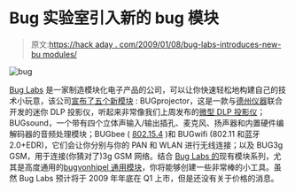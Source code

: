 # Bug 实验室引入新的 bug 模块

> 原文:[https://hack aday . com/2009/01/08/bug-labs-introduces-new-bu modules/](https://hackaday.com/2009/01/08/bug-labs-introduces-new-bumodules/)

![bug](../Images/3daa96bcba53cdd299c234d6bf6920fc.png "bug")

[Bug Labs](http://www.buglabs.net/) 是一家制造模块化电子产品的公司，可以让你快速轻松地构建自己的技术小玩意，该公司[宣布了五个新模块](http://bugblogger.com/five-new-bugmodules-291/) : BUGprojector，这是一款与[德州仪器](http://www.mahalo.com/Texas_Instruments "Texas Instruments - Mahalo")联合开发的迷你 DLP 投影仪，听起来非常像我们上周发布的[微型 DLP 投影仪](http://hackaday.com/2009/01/04/tiny-projector-teardown/)；BUGsound，一个带有四个立体声输入/输出插孔、麦克风、扬声器和内置硬件编解码器的音频处理模块；BUGbee ( [802.15.4](http://hackaday.com/2008/11/02/wireless-arduino-programming-with-zigbee/) )和 BUGwifi (802.11 和蓝牙 2.0+EDR)，它们会让你分别与你的 PAN 和 WLAN 进行无线连接；以及 BUG3g GSM，用于连接(你猜对了)3g GSM 网络。结合 [Bug Labs 的](http://www.mahalo.com/Bug_Labs "Bug Labs - Mahalo")现有模块系列，尤其是高度通用的[bugvonhipel 通用模块](http://hackaday.com/2008/12/21/bug-labs-releases-bugvonhippel-universal-module/)，你将能够创建一些非常棒的小工具。虽然 Bug Labs 预计将于 2009 年年底在 Q1 上市，但是还没有关于价格的消息。